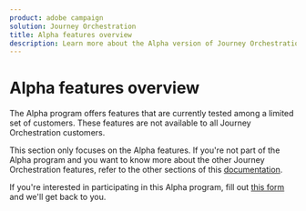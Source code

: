 ```yaml
---
product: adobe campaign
solution: Journey Orchestration
title: Alpha features overview
description: Learn more about the Alpha version of Journey Orchestration.
---
```


# Alpha features overview

The Alpha program offers features that are currently tested among a limited set of customers. These features are not available to all Journey Orchestration customers.

This section only focuses on the Alpha features. If you're not part of the Alpha program and you want to know more about the other Journey Orchestration features, refer to the other sections of this [documentation](../../journey-orchestration-home.md).

If you're interested in participating in this Alpha program, fill out [this form](https://forms.office.com/Pages/ResponsePage.aspx?id=Wht7-jR7h0OUrtLBeN7O4RuhNDklrkhHrsBisppjRThURDJTTUxWSTBJQU1OSTBTVjMwUDRIQURDNS4u) and we'll get back to you.

 
